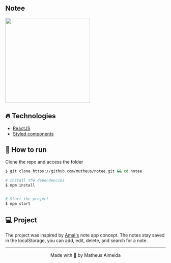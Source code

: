 ## Notee

<img src="https://i.ibb.co/BZ0z3Cp/Captura-de-tela-2021-10-03-04-13-22.png" width="266px">

## 🔥️ Technologies 

- [ReactJS](https://reactjs.org/)
- [Styled components](https://styled-components.com)

## 🚀 How to run

Clone the repo and access the folder

```bash
$ git clone https://github.com/mutheus/notee.git && cd notee

# Install the dependencies
$ npm install


# Start the project
$ npm start
```

## 💻️ Project

The project was inspired by [Amal's](https://dribbble.com/shots/11875872-A-simple-and-lightweight-note-app) note app concept. The notes stay saved in the localStorage, you can add, edit, delete, and search for a note.

<hr>

<p align="center">
Made with 🖤 by Matheus Almeida
</p>
